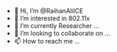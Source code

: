 - 👋 Hi, I’m @RaihanAliICE
- 👀 I’m interested in 802.11x 
- 🌱 I’m currently Researcher ...
- 💞️ I’m looking to collaborate on ...
- 📫 How to reach me ...

<!---
RaihanAliICE/RaihanAliICE is a ✨ special ✨ repository because its `README.md` (this file) appears on your GitHub profile.
You can click the Preview link to take a look at your changes.
--->
